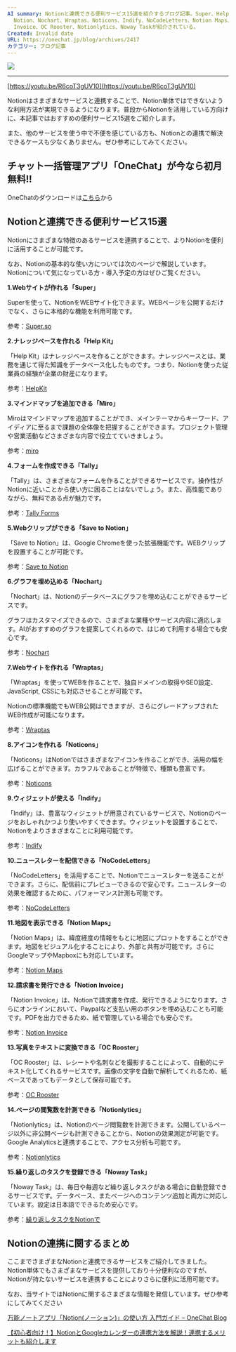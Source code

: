```yaml
---
AI summary: Notionと連携できる便利サービス15選を紹介するブログ記事。Super、Help Kit、Miro、Tally、Save to
  Notion、Nochart、Wraptas、Noticons、Indify、NoCodeLetters、Notion Maps、Notion
  Invoice、OC Rooster、Notionlytics、Noway Taskが紹介されている。
Created: Invalid date
URL: https://onechat.jp/blog/archives/2417
カテゴリー: ブログ記事
---
```

[![](https://onechat.jp/blog/wp-content/uploads/2022/09/thumnail_03-1.jpg)](https://onechat.jp/blog/wp-content/uploads/2022/09/thumnail_03-1.jpg)

---

[https://youtu.be/R6coT3gUV10](https://youtu.be/R6coT3gUV10)

Notionはさまざまなサービスと連携することで、Notion単体ではできないような利用方法が実現できるようになります。普段からNotionを活用している方向けに、本記事ではおすすめの便利サービス15選をご紹介します。

また、他のサービスを使う中で不便を感じている方も、Notionとの連携で解決できるケースも少なくありません。ぜひ参考にしてみてください。

## チャット一括管理アプリ「OneChat」が今なら初月無料!!

OneChatのダウンロードは[こちら](https://onechat.jp/)から

## Notionと連携できる便利サービス15選

Notionにさまざまな特徴のあるサービスを連携することで、よりNotionを便利に活用することが可能です。

なお、Notionの基本的な使い方については次のページで解説しています。Notionについて気になっている方・導入予定の方はぜひご覧ください。

**1.Webサイトが作れる「Super」**

Superを使って、NotionをWEBサイト化できます。WEBページを公開するだけでなく、さらに本格的な機能を利用可能です。

参考：[Super.so](https://super.so/)

**2.ナレッジベースを作れる「Help Kit」**

「Help Kit」はナレッジベースを作ることができます。ナレッジベースとは、業務を通じて得た知識をデータベース化したものです。つまり、Notionを使った従業員の経験が企業の財産になります。

参考：[HelpKit](https://www.helpkit.so/)

**3.マインドマップを追加できる「Miro」**

Miroはマインドマップを追加することができ、メインテーマからキーワード、アイディアに至るまで課題の全体像を把握することができます。プロジェクト管理や営業活動などさまざまな内容で役立てていきましょう。

参考：[miro](https://miro.com/ja/mind-map/)

**4.フォームを作成できる「Tally」**

「Tally」は、さまざまなフォームを作ることができるサービスです。操作性がNotionに近いことから使い方に困ることはないでしょう。また、高性能でありながら、無料である点が魅力です。

参考：[Tally Forms](https://tally.so/)

**5.Webクリップができる「Save to Notion」**

「Save to Notion」は、Google Chromeを使った拡張機能です。WEBクリップを設置することが可能です。

参考：[Save to Notion](https://chrome.google.com/webstore/detail/save-to-notion/ldmmifpegigmeammaeckplhnjbbpccmm)

**6.グラフを埋め込める「Nochart」**

「Nochart」は、Notionのデータベースにグラフを埋め込むことができるサービスです。

グラフはカスタマイズできるので、さまざまな業種やサービス内容に適応します。AIがおすすめのグラフを提案してくれるので、はじめて利用する場合でも安心です。

参考：[Nochart](https://nochart.co/)

**7.Webサイトを作れる「Wraptas」**

「Wraptas」を使ってWEBを作ることで、独自ドメインの取得やSEO設定、JavaScript, CSSにも対応させることが可能です。

Notionの標準機能でもWEB公開はできますが、さらにグレードアップされたWEB作成が可能になります。

参考：[Wraptas](https://wraptas.com/)

**8.アイコンを作れる「Noticons」**

「Noticons」はNotionではさまざまなアイコンを作ることができ、活用の幅を広げることができます。カラフルであることが特徴で、種類も豊富です。

参考：[Noticons](https://www.noticons.com/)

**9.ウィジェットが使える「Indify」**

「Indify」は、豊富なウィジェットが用意されているサービスで、Notionのページをおしゃれかつより使いやすくできます。ウィジェットを設置することで、Notionをよりさまざまなことに利用可能です。

参考：[Indify](https://indify.co/)

**10.ニュースレターを配信できる「NoCodeLetters」**

「NoCodeLetters」を活用することで、Notionでニュースレターを送ることができます。さらに、配信前にプレビューできるので安心です。ニュースレターの効果を確認するために、パフォーマンス計測も可能です。

参考：[NoCodeLetters](https://www.nocodeletters.com/)

**11.地図を表示できる「Notion Maps」**

「Notion Maps」は、緯度経度の情報をもとに地図にプロットをすることができます。地図をビジュアル化することにより、外部と共有が可能です。さらにGoogleマップやMapboxにも対応しています。

参考：[Notion Maps](https://www.notionmaps.com/)

**12.請求書を発行できる「Notion Invoice」**

「Notion Invoice」は、Notionで請求書を作成、発行できるようになります。さらにオンラインにおいて、Paypalなど支払い用のボタンを埋め込むことも可能です。PDFを出力できるため、紙で管理している場合でも安心です。

参考：[Notion Invoice](https://notioninvoice.com/)

**13.写真をテキストに変換できる「OC Rooster」**

「OC Rooster」は、レシートや名刺などを撮影することによって、自動的にテキスト化してくれるサービスです。画像の文字を自動で解析してくれるため、紙ベースであってもデータとして保存可能です。

参考：[OC Rooster](https://ocrooster.com/)

**14.ページの閲覧数を計測できる「Notionlytics」**

「Notionlytics」は、Notionのページ閲覧数を計測できます。公開しているページ以外に非公開ページも計測できることから、Notionの効果測定が可能です。Google Analyticsと連携することで、アクセス分析も可能です。

参考：[Notionlytics](https://notionlytics.com/)

**15.繰り返しのタスクを登録できる「Noway Task」**

「Noway Task」は、毎日や毎週など繰り返しタスクがある場合に自動登録できるサービスです。データベース、またべージへのコンテンツ追加と両方に対応しています。設定は日本語でできるため安心です。

参考：[繰り返しタスクをNotionで](https://www.no-way.app/ja)

## Notionの連携に関するまとめ

ここまでさまざまなNotionと連携できるサービスをご紹介してきました。Notion単体でもさまざまなサービスを提供しており十分便利なのですが、Notionが持たないサービスを連携することによりさらに便利に活用可能です。

なお、当サイトではNotionに関するさまざまな情報を発信しています。ぜひ参考にしてみてください

[万能ノートアプリ「Notion(ノーション)」の使い方 入門ガイド – OneChat Blog](https://onechat.jp/blog/archives/570)

[【初心者向け！】NotionとGoogleカレンダーの連携方法を解説！連携するメリットも紹介します](https://onechat.jp/blog/archives/2272)